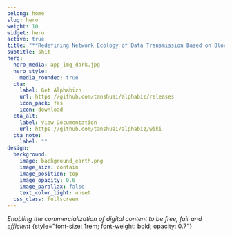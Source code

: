 ```yaml
---
belong: home
slug: hero
weight: 10
widget: hero
active: true
title: "**Redefining Network Ecology of Data Transmission Based on Blockchain**"
subtitle: shit
hero:
  hero_media: app_img_dark.jpg
  hero_style:
    media_rounded: true
  cta:
    label: Get Alphabizh
    url: https://github.com/tanshuai/alphabiz/releases
    icon_pack: fas
    icon: download
  cta_alt:
    label: View Documentation
    url: https://github.com/tanshuai/alphabiz/wiki
  cta_note:
    label: ""
design:
  background:
    image: background_earth.png
    image_size: contain
    image_position: top
    image_opacity: 0.6
    image_parallax: false
    text_color_light: unset
  css_class: fullscreen
---
```

_Enabling the commercialization of digital content to be free, fair and efficient_
{style="font-size: 1rem; font-weight: bold; opacity: 0.7"}
